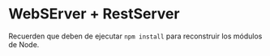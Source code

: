 # WebSErver + RestServer

Recuerden que deben de ejecutar ```npm install``` para reconstruir los módulos de Node.